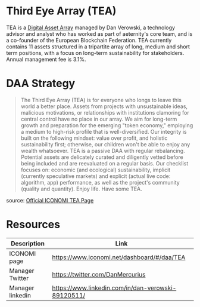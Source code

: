 # Third Eye Array (TEA)
TEA is a [Digital Asset Array](../Digital-Asset-Arrays.md) managed by Dan Verowski, a technology advisor and analyst who has worked as part of aeternity's core team, and is a co-founder of the European Blockchain Federation. 
TEA currently contains 11 assets structured in a tripartite array of long, medium and short term positions, with a focus on long-term sustainability for stakeholders. Annual management fee is 3.1%.

# DAA Strategy
> The Third Eye Array (TEA) is for everyone who longs to leave this world a better place. Assets from projects with unsustainable ideas, malicious motivations, or relationships with institutions clamoring for central control have no place in our array.
> We aim for long-term growth and preparation for the emerging "token economy," employing a medium to high-risk profile that is well-diversified.
> Our integrity is built on the following mindset: value over profit, and holistic sustainability first; otherwise, our children won't be able to enjoy any wealth whatsoever.
> TEA is a passive DAA with regular rebalancing. Potential assets are delicately curated and diligently vetted before being included and are reevaluated on a regular basis. Our checklist focuses on: economic (and ecological) sustainability, implicit (currently speculative markets) and explicit (actual live code: algorithm, app) performance, as well as the project's community (quality and quantity).
> Enjoy life. Have some TEA.

source: [Official ICONOMI TEA Page](https://www.iconomi.net/dashboard/#/daa/TEA)

# Resources
Description | Link 
---|---
ICONOMI page | https://www.iconomi.net/dashboard/#/daa/TEA
Manager Twitter | https://twitter.com/DanMercurius
Manager linkedin | https://www.linkedin.com/in/dan-verowski-89120511/
